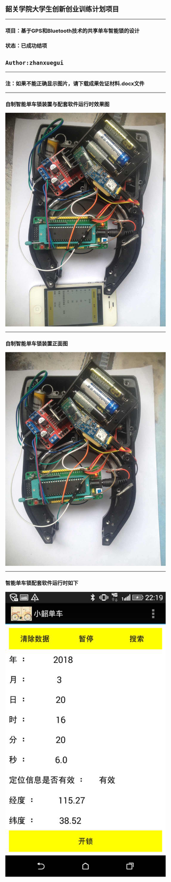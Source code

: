 ##  韶关学院大学生创新创业训练计划项目

-----------------------------
### 项目：基于GPS和Bluetooth技术的共享单车智能锁的设计
### 状态：已成功结项

## `Author:zhanxuegui` 
------------------------------
### 注：如果不能正确显示图片，请下载成果佐证材料.docx文件

--------------------


### 自制智能单车锁装置与配套软件运行时效果图
![](https://github.com/victory1355/byte/blob/master/show/app%26lock.jpg)

------------------------
### 自制智能单车锁装置正面图
![](https://github.com/victory1355/byte/blob/master/show/lock.png)


-------------------------
### 智能单车锁配套软件运行时如下
![](https://github.com/victory1355/byte/blob/master/show/app.png)




